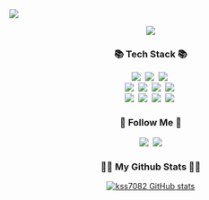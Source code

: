 <img src="https://capsule-render.vercel.app/api?type=slice&color=FFC0CB&height=250&&section=header&text=SeungsuKim&%20render&fontSize=90&fontColor=FFFFFF" />
<p align="center">
<a href="https://hits.seeyoufarm.com"><img src="https://hits.seeyoufarm.com/api/count/incr/badge.svg?url=https%3A%2F%2Fgithub.com%2Fkss7082%2Fhit-counter&count_bg=%2379C83D&title_bg=%23555555&icon=github.svg&icon_color=%23E7E7E7&title=hits&edge_flat=false"/></a>
<h3 align="center">📚 Tech Stack 📚</h3>
<p align="center">  
  <img src="https://img.shields.io/badge/env-ECD53F?style=flat-square&logo=git&logoColor=white"/></a>&nbsp
  <img src="https://img.shields.io/badge/git-F05032?style=flat-square&logo=git&logoColor=white"/></a>&nbsp
  <img src="https://img.shields.io/badge/Javascript-F7DF1E?style=flat-square&logo=javascript&logoColor=white"/></a>&nbsp 
  <br>
  <img src="https://img.shields.io/badge/github-181717?style=flat-square&logo=github&logoColor=white"/></a>&nbsp
  <img src="https://img.shields.io/badge/Node.js-339933?style=flat-square&logo=Node.js&logoColor=white"/></a>&nbsp
  <img src="https://img.shields.io/badge/Express-000000?style=flat-square&logo=Express&logoColor=white"/></a>&nbsp
  <img src="https://img.shields.io/badge/MongoDB-47A248?style=flat-square&logo=MongoDB&logoColor=white"/></a>&nbsp
  <br>
  <img src="https://img.shields.io/badge/MySQL-4479A1?style=flat-square&logo=MySQL&logoColor=white"/></a>&nbsp
  <img src="https://img.shields.io/badge/AWS-232F3E?style=flat-square&logo=AmazonAWS&logoColor=white"/></a>&nbsp 
  <img src="https://img.shields.io/badge/stackoverflow-F58025?style=flat-square&logo=stackoverflow&logoColor=white"/></a>&nbsp
  <img src="https://img.shields.io/badge/Slack-4A154B?style=flat-square&logo=slack&logoColor=white"/></a>&nbsp 
</p>

<h3 align="center">🌈 Follow Me 🌈</h3>
<p align="center">
  <a href="https://velog.io/@hyeinisfree"><img src="https://img.shields.io/badge/Tech%20Blog-20C997?style=flat-square&logo=Velog&logoColor=white&link=https://velog.io/@hyeinisfree"/></a>&nbsp
  <a href="mailto:a01099819942@gmail.com"><img src="https://img.shields.io/badge/Gmail-d14836?style=flat-square&logo=Gmail&logoColor=white&link=kimhyein7110@gmail.com"/></a>
</p>









<h3 align="center">👩‍💻 My Github Stats 👩‍💻</h3>
<div align="center">

[![kss7082 GitHub stats](https://github-readme-stats.vercel.app/api?username=kss7082&hide_title=true&show_icons=true&include_all_commits=false&disable_animations=true&theme=vue)](https://github.com/anuraghazra/github-readme-stats)
</div>
